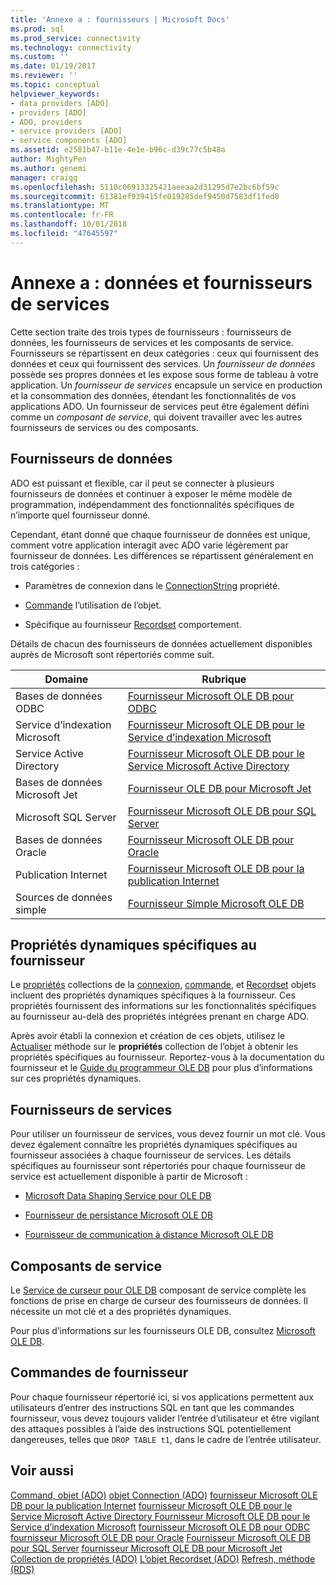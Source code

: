 ```yaml
---
title: 'Annexe a : fournisseurs | Microsoft Docs'
ms.prod: sql
ms.prod_service: connectivity
ms.technology: connectivity
ms.custom: ''
ms.date: 01/19/2017
ms.reviewer: ''
ms.topic: conceptual
helpviewer_keywords:
- data providers [ADO]
- providers [ADO]
- ADO, providers
- service providers [ADO]
- service components [ADO]
ms.assetid: e2581b47-b11e-4e1e-b96c-d39c77c5b48a
author: MightyPen
ms.author: genemi
manager: craigg
ms.openlocfilehash: 5110c06913325421aeeaa2d31295d7e2bc6bf59c
ms.sourcegitcommit: 61381ef939415fe019285def9450d7583df1fed0
ms.translationtype: MT
ms.contentlocale: fr-FR
ms.lasthandoff: 10/01/2018
ms.locfileid: "47645597"
---
```

# <a name="appendix-a-data-and-service-providers"></a>Annexe a : données et fournisseurs de services
Cette section traite des trois types de fournisseurs : fournisseurs de données, les fournisseurs de services et les composants de service. Fournisseurs se répartissent en deux catégories : ceux qui fournissent des données et ceux qui fournissent des services. Un *fournisseur de données* possède ses propres données et les expose sous forme de tableau à votre application. Un *fournisseur de services* encapsule un service en production et la consommation des données, étendant les fonctionnalités de vos applications ADO. Un fournisseur de services peut être également défini comme un *composant de service*, qui doivent travailler avec les autres fournisseurs de services ou des composants.

## <a name="data-providers"></a>Fournisseurs de données
 ADO est puissant et flexible, car il peut se connecter à plusieurs fournisseurs de données et continuer à exposer le même modèle de programmation, indépendamment des fonctionnalités spécifiques de n’importe quel fournisseur donné.

 Cependant, étant donné que chaque fournisseur de données est unique, comment votre application interagit avec ADO varie légèrement par fournisseur de données. Les différences se répartissent généralement en trois catégories :

-   Paramètres de connexion dans le [ConnectionString](../../../ado/reference/ado-api/connectionstring-property-ado.md) propriété.

-   [Commande](../../../ado/reference/ado-api/command-object-ado.md) l’utilisation de l’objet.

-   Spécifique au fournisseur [Recordset](../../../ado/reference/ado-api/recordset-object-ado.md) comportement.

 Détails de chacun des fournisseurs de données actuellement disponibles auprès de Microsoft sont répertoriés comme suit.

|Domaine|Rubrique|
|----------|-----------|
|Bases de données ODBC|[Fournisseur Microsoft OLE DB pour ODBC](../../../ado/guide/appendixes/microsoft-ole-db-provider-for-odbc.md)|
|Service d’indexation Microsoft|[Fournisseur Microsoft OLE DB pour le Service d’indexation Microsoft](../../../ado/guide/appendixes/microsoft-ole-db-provider-for-microsoft-indexing-service.md)|
|Service Active Directory|[Fournisseur Microsoft OLE DB pour le Service Microsoft Active Directory](../../../ado/guide/appendixes/microsoft-ole-db-provider-for-microsoft-active-directory-service.md)|
|Bases de données Microsoft Jet|[Fournisseur OLE DB pour Microsoft Jet](../../../ado/guide/appendixes/microsoft-ole-db-provider-for-microsoft-jet.md)|
|Microsoft SQL Server|[Fournisseur Microsoft OLE DB pour SQL Server](../../../ado/guide/appendixes/microsoft-ole-db-provider-for-sql-server.md)|
|Bases de données Oracle|[Fournisseur Microsoft OLE DB pour Oracle](../../../ado/guide/appendixes/microsoft-ole-db-provider-for-oracle.md)|
|Publication Internet|[Fournisseur Microsoft OLE DB pour la publication Internet](../../../ado/guide/appendixes/microsoft-ole-db-provider-for-internet-publishing.md)|
|Sources de données simple|[Fournisseur Simple Microsoft OLE DB](../../../ado/guide/appendixes/microsoft-ole-db-simple-provider.md)|

## <a name="provider-specific-dynamic-properties"></a>Propriétés dynamiques spécifiques au fournisseur
 Le [propriétés](../../../ado/reference/ado-api/properties-collection-ado.md) collections de la [connexion](../../../ado/reference/ado-api/connection-object-ado.md), [commande](../../../ado/reference/ado-api/command-object-ado.md), et [Recordset](../../../ado/reference/ado-api/recordset-object-ado.md) objets incluent des propriétés dynamiques spécifiques à la fournisseur. Ces propriétés fournissent des informations sur les fonctionnalités spécifiques au fournisseur au-delà des propriétés intégrées prenant en charge ADO.

 Après avoir établi la connexion et création de ces objets, utilisez le [Actualiser](../../../ado/reference/ado-api/refresh-method-ado.md) méthode sur le **propriétés** collection de l’objet à obtenir les propriétés spécifiques au fournisseur. Reportez-vous à la documentation du fournisseur et le [Guide du programmeur OLE DB](http://msdn.microsoft.com/3c5e2dd5-35e5-4a93-ac3a-3818bb43bbf8) pour plus d’informations sur ces propriétés dynamiques.

## <a name="service-providers"></a>Fournisseurs de services
 Pour utiliser un fournisseur de services, vous devez fournir un mot clé. Vous devez également connaître les propriétés dynamiques spécifiques au fournisseur associées à chaque fournisseur de services. Les détails spécifiques au fournisseur sont répertoriés pour chaque fournisseur de service est actuellement disponible à partir de Microsoft :

-   [Microsoft Data Shaping Service pour OLE DB](../../../ado/guide/appendixes/microsoft-data-shaping-service-for-ole-db-ado-service-provider.md)

-   [Fournisseur de persistance Microsoft OLE DB](../../../ado/guide/appendixes/microsoft-ole-db-persistence-provider-ado-service-provider.md)

-   [Fournisseur de communication à distance Microsoft OLE DB](../../../ado/guide/appendixes/microsoft-ole-db-remoting-provider-ado-service-provider.md)

## <a name="service-components"></a>Composants de service
 Le [Service de curseur pour OLE DB](../../../ado/guide/appendixes/microsoft-cursor-service-for-ole-db-ado-service-component.md) composant de service complète les fonctions de prise en charge de curseur des fournisseurs de données. Il nécessite un mot clé et a des propriétés dynamiques.

 Pour plus d’informations sur les fournisseurs OLE DB, consultez [Microsoft OLE DB](https://msdn.microsoft.com/library/windows/desktop/ms722784.aspx).

## <a name="provider-commands"></a>Commandes de fournisseur
 Pour chaque fournisseur répertorié ici, si vos applications permettent aux utilisateurs d’entrer des instructions SQL en tant que les commandes fournisseur, vous devez toujours valider l’entrée d’utilisateur et être vigilant des attaques possibles à l’aide des instructions SQL potentiellement dangereuses, telles que `DROP TABLE t1`, dans le cadre de l’entrée utilisateur.

## <a name="see-also"></a>Voir aussi
 [Command, objet (ADO)](../../../ado/reference/ado-api/command-object-ado.md) [objet Connection (ADO)](../../../ado/reference/ado-api/connection-object-ado.md) [fournisseur Microsoft OLE DB pour la publication Internet](../../../ado/guide/appendixes/microsoft-ole-db-provider-for-internet-publishing.md) [fournisseur Microsoft OLE DB pour le Service Microsoft Active Directory ](../../../ado/guide/appendixes/microsoft-ole-db-provider-for-microsoft-active-directory-service.md) [Fournisseur Microsoft OLE DB pour le Service d’indexation Microsoft](../../../ado/guide/appendixes/microsoft-ole-db-provider-for-microsoft-indexing-service.md) [fournisseur Microsoft OLE DB pour ODBC](../../../ado/guide/appendixes/microsoft-ole-db-provider-for-odbc.md) [fournisseur Microsoft OLE DB pour Oracle](../../../ado/guide/appendixes/microsoft-ole-db-provider-for-oracle.md) [Fournisseur Microsoft OLE DB pour SQL Server](../../../ado/guide/appendixes/microsoft-ole-db-provider-for-sql-server.md) [fournisseur Microsoft OLE DB pour Microsoft Jet](../../../ado/guide/appendixes/microsoft-ole-db-provider-for-microsoft-jet.md) [Collection de propriétés (ADO)](../../../ado/reference/ado-api/properties-collection-ado.md) [ L’objet Recordset (ADO)](../../../ado/reference/ado-api/recordset-object-ado.md) [Refresh, méthode (RDS)](../../../ado/reference/rds-api/refresh-method-rds.md)
